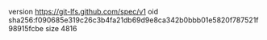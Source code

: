 version https://git-lfs.github.com/spec/v1
oid sha256:f090685e319c26c3b4fa21db69d9e8ca342b0bbb01e5820f787521f98915fcbe
size 4816
